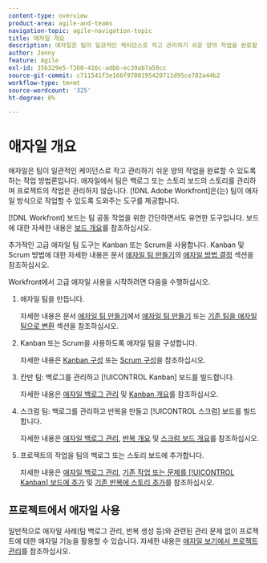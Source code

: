 ```yaml
---
content-type: overview
product-area: agile-and-teams
navigation-topic: agile-navigation-topic
title: 애자일 개요
description: 애자일은 팀이 일관적인 케이던스로 작고 관리하기 쉬운 양의 작업을 완료할 수 있도록 하는 작업 방법론입니다. 애자일에서 팀은 백로그 또는 스토리 보드의 스토리를 관리하며 프로젝트의 작업은 관리하지 않습니다. [!DNL Adobe Workfront] 팀이 애자일 방식으로 작업할 수 있도록 도와주는 도구를 제공합니다.
author: Jenny
feature: Agile
exl-id: 35b329e5-f360-416c-adbb-ec39ab7a50cc
source-git-commit: c711541f3e166f9700195420711d95ce782a44b2
workflow-type: tm+mt
source-wordcount: '325'
ht-degree: 0%

---
```


# 애자일 개요

애자일은 팀이 일관적인 케이던스로 작고 관리하기 쉬운 양의 작업을 완료할 수 있도록 하는 작업 방법론입니다. 애자일에서 팀은 백로그 또는 스토리 보드의 스토리를 관리하며 프로젝트의 작업은 관리하지 않습니다. [!DNL Adobe Workfront]은(는) 팀이 애자일 방식으로 작업할 수 있도록 도와주는 도구를 제공합니다.

[!DNL Workfront] 보드는 팀 공동 작업을 위한 간단하면서도 유연한 도구입니다. 보드에 대한 자세한 내용은 [보드 개요](../agile/boards-overview.md)를 참조하십시오.

추가적인 고급 애자일 팀 도구는 Kanban 또는 Scrum을 사용합니다. Kanban 및 Scrum 방법에 대한 자세한 내용은 문서 [애자일 팀 만들기](../agile/get-started-with-agile-in-workfront/create-an-agile-team.md#deciding)의 [애자일 방법 결정](../agile/get-started-with-agile-in-workfront/create-an-agile-team.md) 섹션을 참조하십시오.

Workfront에서 고급 애자일 사용을 시작하려면 다음을 수행하십시오.

1. 애자일 팀을 만듭니다.

   자세한 내용은 문서 [애자일 팀 만들기](../agile/get-started-with-agile-in-workfront/create-an-agile-team.md/#create-an-agile-team-1)에서 [애자일 팀 만들기](../agile/get-started-with-agile-in-workfront/create-an-agile-team.md#converting-an-existing-team-into-an-agaile-team) 또는 [기존 팀을 애자일 팀으로 변환](../agile/get-started-with-agile-in-workfront/create-an-agile-team.md) 섹션을 참조하십시오.

1. Kanban 또는 Scrum을 사용하도록 애자일 팀을 구성합니다.

   자세한 내용은 [Kanban 구성](../agile/get-started-with-agile-in-workfront/configure-kanban.md) 또는 [Scrum 구성](../agile/get-started-with-agile-in-workfront/configure-scrum.md)을 참조하십시오.

1. 칸반 팀: 백로그를 관리하고 [!UICONTROL Kanban] 보드를 빌드합니다.

   자세한 내용은 [애자일 백로그 관리](../agile/work-in-an-agile-environment/manage-the-agile-backlog.md) 및 [Kanban 개요](../agile/use-kanban-in-an-agile-team/kanban-overview.md)를 참조하십시오.

1. 스크럼 팀: 백로그를 관리하고 반복을 만들고 [!UICONTROL 스크럼] 보드를 빌드합니다.

   자세한 내용은 [애자일 백로그 관리](../agile/work-in-an-agile-environment/manage-the-agile-backlog.md), [반복 개요](../agile/use-scrum-in-an-agile-team/iterations/iterations-overview.md) 및 [스크럼 보드 개요](../agile/use-scrum-in-an-agile-team/scrum-board/scrum-board-overview.md)를 참조하십시오.

1. 프로젝트의 작업을 팀의 백로그 또는 스토리 보드에 추가합니다.

   자세한 내용은 [애자일 백로그 관리](../agile/work-in-an-agile-environment/manage-the-agile-backlog.md), [기존 작업 또는 문제를 [!UICONTROL Kanban] 보드에 추가](../agile/use-kanban-in-an-agile-team/add-existing-tasks-or-issues-to-the-kanban-board.md) 및 [기존 반복에 스토리 추가](../agile/use-scrum-in-an-agile-team/iterations/add-stories-to-existing-iteration.md)를 참조하십시오.

## 프로젝트에서 애자일 사용

일반적으로 애자일 사례(팀 백로그 관리, 반복 생성 등)와 관련된 관리 문제 없이 프로젝트에 대한 애자일 기능을 활용할 수 있습니다. 자세한 내용은 [애자일 보기에서 프로젝트 관리](/help/quicksilver/manage-work/projects/manage-projects/manage-projects-in-agile-view.md)를 참조하십시오.
